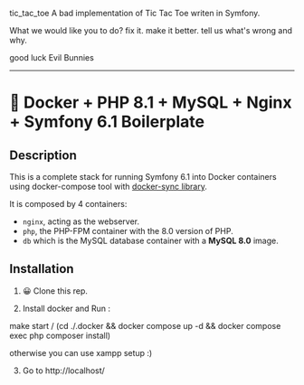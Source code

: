 tic_tac_toe
A bad implementation of Tic Tac Toe writen in Symfony.

What we would like you to do? fix it. make it better. tell us what's wrong and why.

good luck Evil Bunnies

-----------------------------------------------------------------------------------

# 🐳 Docker + PHP 8.1 + MySQL + Nginx + Symfony 6.1 Boilerplate

## Description

This is a complete stack for running Symfony 6.1 into Docker containers using docker-compose tool with [docker-sync library](https://docker-sync.readthedocs.io/en/latest/).

It is composed by 4 containers:

- `nginx`, acting as the webserver.
- `php`, the PHP-FPM container with the 8.0 version of PHP.
- `db` which is the MySQL database container with a **MySQL 8.0** image.

## Installation

1. 😀 Clone this rep.

2. Install docker and Run : 

make start / (cd ./.docker && docker compose up -d && docker compose exec php composer install)

otherwise you can use xampp setup :)

3. Go to http://localhost/
